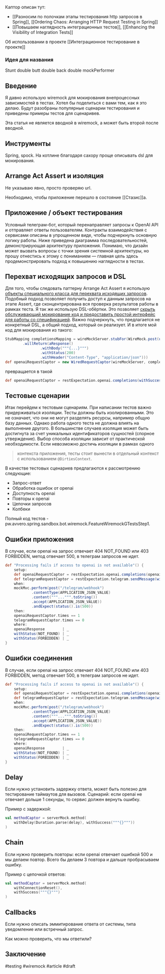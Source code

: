 Каптор описан тут:
+ [[Разносим по полочкам этапы тестирования http запросов в Spring]], [[Ordering Chaos: Arranging HTTP Request Testing in Spring]]
+ [[Повышаем наглядность интеграционных тестов]], [[Enhancing the Visibility of Integration Tests]]

Об использовании в проекте [[Интеграционное тестирование в проекте]]

### Идея для названия 

Stunt double
butt double
back double
mockPerformer

## Введение

Я давно использую wiremock для мокирования внепроцессных зависимостей в тестах. Хотел бы поделиться с вами тем, как я это делаю. Будут разобраны популярные сценарии тестирования и приведены примеры тестов для сценаривев.

Эта статья не является вводной в wiremock, а может быть второй после вводной.

## Инструменты

Spring, spock. На котлине благодаря сахору проще описывать dsl для мокирования.

## Arrange Act Assert и изоляция

Не указываю явно, просто проверяю url.

Необходимо, чтобы приложение перешло в состояние [[Стазис]]а.

## Приложение / объект тестирования 

Условный телеграм-бот, который перенаправляет запросы к OpenAI API и отправляет ответы пользователям. Контракты взаимодействия с сервисами описаны в упрощенном виде, чтобы подчеркнуть основную логику работы. Ниже приведена диаграмма последовательностей, демонстрирующая архитектуру приложения. Понимаю, что дизайн может вызвать вопросы с точки зрения системной архитектуры, но прошу отнестись к этому с пониманием — главная цель здесь продемонстрировать подход к повышению наглядности в тестах.

## Перехват исходящих запросов и DSL

Для того, чтобы следовать паттерну Arrange Act Assert я использую [объекты специального класса для перехвата исходящих запросов](https://habr.com/ru/articles/781812/). Подобный подход позволяет получить доступ к данным запросов на этапе Assert, где сконцентрирована вся проверка результатов работы в рамках теста.  Я так же использую DSL-обёртки. Это позволяет [скрыть обслуживающий мокирование код и предоставить простой интерфейс для работы со спецификацией](https://habr.com/ru/articles/804673/). Важно подчеркнуть, что предлагается не конкретный DSL, а общий подход, который он реализует. 
И в итоге мой код для мокирования из такого:
```groovy
StubMapping completionsMapping = wireMockServer.stubFor(WireMock.post(urlEqualTo("/v1/chat/completions"))
        .willReturn(aResponse()
                .withBody("""{...}""")
                .withStatus(200)
                .withHeader("Content-Type", "application/json")))
def openaiRequestCaptor = new WiredRequestCaptor(wireMockServer, completionsMapping)
```
превращается в такой
```groovy
def openaiRequestCaptor = restExpectation.openai.completions(withSuccess("""{...}"""))
```

## Тестовые сценарии

Итак перейдем к тестовым сценариям. При написании тестов важно придерживаться изоляции. Тесты должны быть изолированными. Это не означает, что они не могут разделять ресурсы, например общую базу данных. Однако работа одного теста не должна влиять на выполнение другого. В большинстве случаев изоляция может быть достигнута за счет уникальных идентификаторов сущностей (спорное утверждение). Выбор способа изоляции зависит от практической необходимости. Если невозможно достичь изоляции в рамках одного 
> контекста приложения, тесты стоит вынести в отдельный контекст с использованием `@DirtiesContext`.

В качестве тестовых сценариев предлагаются к рассмотрению следующие:
- Запрос-ответ
- Обработка ошибок от openai
- Доступность openai
- Повторы к openai
- Цепочки запросов
- Колбеки

Полный код тестов - pw.avvero.spring.sandbox.bot.wiremock.FeatureWiremockGTestsStep1.

## Ошибки приложения

В случае, если openai на запрос отвечает 404 NOT_FOUND или 403 FORBIDDEN, метод отвечает 500, в телеграм запросов не идет.

```groovy
def "Processing fails if access to openai is not available"() {
    setup:
    def openaiRequestCaptor = restExpectation.openai.completions(openaiResponse)
    def telegramRequestCaptor = restExpectation.telegram.sendMessage(withSuccess("{}"))
    when:
    mockMvc.perform(post("/telegram/webhook")
            .contentType(APPLICATION_JSON_VALUE)
            .content("""...""".toString())
            .accept(APPLICATION_JSON_VALUE))
            .andExpect(status().is(500))
    then:
    openaiRequestCaptor.times == 1
    telegramRequestCaptor.times == 0
    where:
    openaiResponse        | _
    withStatus(NOT_FOUND) | _
    withStatus(FORBIDDEN) | _
}
```
## Ошибки соединения

В случае, если openai на запрос отвечает 404 NOT_FOUND или 403 FORBIDDEN, метод отвечает 500, в телеграм запросов не идет.

```groovy
def "Processing fails if access to openai is not available"() {
    setup:
    def openaiRequestCaptor = restExpectation.openai.completions(openaiResponse)
    def telegramRequestCaptor = restExpectation.telegram.sendMessage(withSuccess("{}"))
    when:
    mockMvc.perform(post("/telegram/webhook")
            .contentType(APPLICATION_JSON_VALUE)
            .content("""...""".toString())
            .accept(APPLICATION_JSON_VALUE))
            .andExpect(status().is(500))
    then:
    openaiRequestCaptor.times == 1
    telegramRequestCaptor.times == 0
    where:
    openaiResponse        | _
    withStatus(NOT_FOUND) | _
    withStatus(FORBIDDEN) | _
}
```

## Delay

Если нужно установить задержку ответа, может быть полезно для тестирование таймаутов для вызовов. Сценарий: если openai не отвечает дольше 1 секунды, то сервис должен вернуть ошибку.

Пример с задержкой:
```kotlin
val methodCaptor = serverMock.method(
    withDelay(Duration.parse(delay), withSuccess("""{}"""))
)
```

## Chain 

Если нужно проверить повторы: если openai отвечает ошибкой 500 и мы делаем повтор. Всего бы делаем 3 повтора и дальше пробрасываем ошибку.

Пример с цепочкой ответов:
```kotlin
val methodCaptor = serverMock.method(
    withConnectionReset(),
    withSuccess("""{}""")
)
```

## Callbacks

Если нужно описать эммитирование ответа от системы, типа уведомление или встречный запрос. 

Как можно проверить, что мы ответили?

## Заключение

#testing #wiremock #article #draft